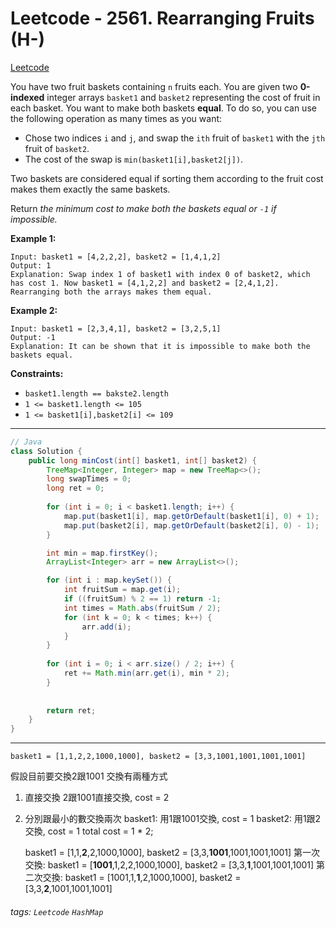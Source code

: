 # Leetcode - 2561. Rearranging Fruits (H-)

[Leetcode](https://leetcode.com/problems/rearranging-fruits/description/)

You have two fruit baskets containing `n` fruits each. You are given two **0-indexed** integer arrays `basket1` and `basket2` representing the cost of fruit in each basket. You want to make both baskets **equal**. To do so, you can use the following operation as many times as you want:

-   Chose two indices `i` and `j`, and swap the `ith` fruit of `basket1` with the `jth` fruit of `basket2`.
-   The cost of the swap is `min(basket1[i],basket2[j])`.

Two baskets are considered equal if sorting them according to the fruit cost makes them exactly the same baskets.

Return _the minimum cost to make both the baskets equal or _`-1`_ if impossible._

**Example 1:**
```
Input: basket1 = [4,2,2,2], basket2 = [1,4,1,2]
Output: 1
Explanation: Swap index 1 of basket1 with index 0 of basket2, which has cost 1. Now basket1 = [4,1,2,2] and basket2 = [2,4,1,2]. Rearranging both the arrays makes them equal.
```
**Example 2:**
```
Input: basket1 = [2,3,4,1], basket2 = [3,2,5,1]
Output: -1
Explanation: It can be shown that it is impossible to make both the baskets equal.
```
**Constraints:**

-   `basket1.length == bakste2.length`
-   `1 <= basket1.length <= 105`
-   `1 <= basket1[i],basket2[i] <= 109`

---
```java
// Java
class Solution {
    public long minCost(int[] basket1, int[] basket2) {
        TreeMap<Integer, Integer> map = new TreeMap<>();
        long swapTimes = 0;
        long ret = 0;
        
        for (int i = 0; i < basket1.length; i++) {
            map.put(basket1[i], map.getOrDefault(basket1[i], 0) + 1);
            map.put(basket2[i], map.getOrDefault(basket2[i], 0) - 1);
        }

        int min = map.firstKey();
        ArrayList<Integer> arr = new ArrayList<>();

        for (int i : map.keySet()) {
            int fruitSum = map.get(i);
            if ((fruitSum) % 2 == 1) return -1;
            int times = Math.abs(fruitSum / 2);
            for (int k = 0; k < times; k++) {
                arr.add(i);
            }
        }
        
        for (int i = 0; i < arr.size() / 2; i++) {
            ret += Math.min(arr.get(i), min * 2);
        } 
            
        
        return ret;
    }
}
```

---

`basket1 = [1,1,2,2,1000,1000], basket2 = [3,3,1001,1001,1001,1001]`

假設目前要交換2跟1001
交換有兩種方式
1. 直接交換
   2跟1001直接交換, cost = 2
   
2. 分別跟最小的數交換兩次
   basket1: 用1跟1001交換, cost = 1
   basket2: 用1跟2交換, cost = 1
   total cost = 1 * 2;

   basket1 = [1,1,**2**,2,1000,1000], basket2 = [3,3,**1001**,1001,1001,1001]
   第一次交換:
   basket1 = [**1001**,1,2,2,1000,1000], basket2 = [3,3,**1**,1001,1001,1001]
   第二次交換:
   basket1 = [1001,1,**1**,2,1000,1000], basket2 = [3,3,**2**,1001,1001,1001]






###### tags: `Leetcode` `HashMap`
